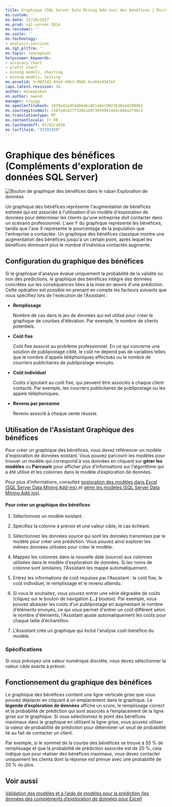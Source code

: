 ```yaml
---
title: Graphique (SQL Server Data Mining Add-ins) des bénéfices | Microsoft Docs
ms.custom: ''
ms.date: 12/29/2017
ms.prod: sql-server-2014
ms.reviewer: ''
ms.suite: ''
ms.technology:
- analysis-services
ms.tgt_pltfrm: ''
ms.topic: conceptual
helpviewer_keywords:
- accuracy chart
- profit chart
- mining models, charting
- mining models, testing
ms.assetid: 5c902543-4da9-4db3-99d5-4ce04c43d7ef
caps.latest.revision: 16
author: minewiskan
ms.author: owend
manager: craigg
ms.openlocfilehash: 1639ed1ad54d8eabc861a8ec9023638ad4289d63
ms.sourcegitcommit: c18fadce27f330e1d4f36549414e5c84ba2f46c2
ms.translationtype: MT
ms.contentlocale: fr-FR
ms.lasthandoff: 07/02/2018
ms.locfileid: "37297359"
---
```

# <a name="profit-chart-sql-server-data-mining-add-ins"></a>Graphique des bénéfices (Compléments d'exploration de données SQL Server)
  ![Bouton de graphique des bénéfices dans le ruban Exploration de données](media/dmc-profitchart.gif "bouton graphique des bénéfices dans le ruban Exploration de données")  
  
 Un graphique des bénéfices représente l'augmentation de bénéfices estimée qui est associée à l'utilisation d'un modèle d'exploration de données pour déterminer les clients qu'une entreprise doit contacter dans un scénario professionnel. L'axe Y du graphique représente les bénéfices, tandis que l'axe X représente le pourcentage de la population que l'entreprise a contactée. Un graphique des bénéfices classique montre une augmentation des bénéfices jusqu'à un certain point, après lequel les bénéfices diminuent plus le nombre d'individus contactés augmente.  
  
## <a name="configuring-the-profit-chart"></a>Configuration du graphique des bénéfices  
 Si le graphique d'analyse évalue uniquement la probabilité de la validité ou non des prédictions, le graphique des bénéfices intègre des données concrètes sur les conséquences liées à la mise en œuvre d'une prédiction. Cette opération est possible en prenant en compte les facteurs suivants que vous spécifiez lors de l'exécution de l'Assistant :   
  
-   **Remplissage**  
  
     Nombre de cas dans le jeu de données qui est utilisé pour créer le graphique de courbes d'élévation. Par exemple, le nombre de clients potentiels.  
  
-   **Coût fixe**  
  
     Coût fixe associé au problème professionnel. En ce qui concerne une solution de publipostage ciblé, le coût ne dépend pas de variables telles que le nombre d'appels téléphoniques effectués ou le nombre de courriers publicitaires de publipostage envoyés.  
  
-   **Coût individuel**  
  
     Coûts s'ajoutant au coût fixe, qui peuvent être associés à chaque client contacté. Par exemple, les courriers publicitaires de publipostage ou les appels téléphoniques.  
  
-   **Revenu par personne**  
  
     Revenu associé à chaque vente réussie.  
  
## <a name="using-the-profit-chart-wizard"></a>Utilisation de l'Assistant Graphique des bénéfices  
 Pour créer un graphique des bénéfices, vous devez référencer un modèle d'exploration de données existant. Vous pouvez parcourir les modèles pour trouver un modèle qui correspond à vos données en cliquant sur **gérer les modèles** ou **Parcourir** pour afficher plus d’informations sur l’algorithme qui a été utilisé et les colonnes dans le modèle d’exploration de données.  
  
 Pour plus d’informations, consultez [exploration des modèles dans Excel &#40;SQL Server Data Mining Add-ins&#41; ](browsing-models-in-excel-sql-server-data-mining-add-ins.md) et [gérer les modèles &#40;SQL Server Data Mining Add-ins&#41;](manage-models-sql-server-data-mining-add-ins.md).  
  
#### <a name="to-create-a-profit-chart"></a>Pour créer un graphique des bénéfices  
  
1.  Sélectionnez un modèle existant.  
  
2.  Spécifiez la colonne à prévoir et une valeur cible, le cas échéant.  
  
3.  Sélectionnez les données source qui sont les données transmises par le modèle pour créer une prédiction. Vous pouvez ainsi explorer les mêmes données utilisées pour créer le modèle.  
  
4.  Mappez les colonnes dans la nouvelle date (source) aux colonnes utilisées dans le modèle d'exploration de données. Si les noms de colonne sont similaires, l'Assistant les mappe automatiquement.  
  
5.  Entrez les informations de coût requises par l'Assistant : le coût fixe, le coût individuel, le remplissage et le revenu attendu.  
  
6.  Si vous le souhaitez, vous pouvez entrer une série dégradée de coûts (cliquez sur le bouton de navigation **(...)**  bouton). Par exemple, vous pouvez abaisser les coûts d'un publipostage en augmentant le nombre d'éléments envoyés, ce qui vous permet d'entrer un coût différent selon le nombre d'éléments, l'Assistant ajuste automatiquement les coûts pour chaque taille d'échantillon.  
  
7.  L'Assistant crée un graphique qui inclut l'analyse coût-bénéfice du modèle.  
  
### <a name="requirements"></a>Spécifications  
 Si vous prévoyez une valeur numérique discrète, vous devez sélectionner la valeur cible exacte à prévoir.  
  
## <a name="understanding-the-profit-chart"></a>Fonctionnement du graphique des bénéfices  
 Le graphique des bénéfices contient une ligne verticale grise que vous pouvez déplacer en cliquant à un emplacement dans le graphique. Le **légende d’exploration de données** affiche un score, le remplissage correct et la probabilité de prédiction qui sont associés à l’emplacement de la ligne grise sur le graphique. Si vous sélectionnez le point des bénéfices maximaux dans le graphique en utilisant la ligne grise, vous pouvez utiliser la valeur de probabilité de prédiction pour déterminer un seuil de probabilité lié au fait de contacter un client.  
  
 Par exemple, si le sommet de la courbe des bénéfices se trouve à 55 % de remplissage et que la probabilité de prédiction associée est de 20 %, cela indique que pour réaliser des bénéfices maximaux, vous devez contacter uniquement les clients dont la réponse est prévue avec une probabilité de 20 % ou plus.  
  
## <a name="see-also"></a>Voir aussi  
 [Validation des modèles et à l’aide de modèles pour la prédiction &#40;les données des compléments d’exploration de données pour Excel&#41;](validating-models-and-using-models-for-prediction-data-mining-add-ins-for-excel.md)  
  
  
